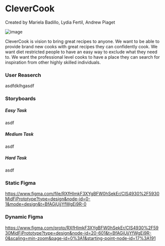 # CleverCook
Created by Mariela Badillo, Lydia Fertil, Andrew Piaget

![image](https://github.com/ampiaget/HCIProject/assets/38799511/bcc6d6ca-8d2a-499e-8ab5-bf9499d6a9fb)


CleverCook is vision to bring great recipes to anyone. We want to be able to provide brand new cooks with great recipes they can confidently cook. We want diet restricted people to have an easy way to exclude what they need to. We want the professional level cooks to have a place they can search for inspiration from other highly skilled individuals.

### User Reaserch
asdfdklhgasdf


### Storyboards
##### Easy Task
asdf
##### Medium Task
asdf

##### Hard Task
asdf

### Static Figma
https://www.figma.com/file/RXfHImkF3XYgBFW0hSekEr/CIS4930%2F5930MidFiPrototype?type=design&node-id=0-1&mode=design&t=BfAGjUjjYfWgEi9R-0

### Dynamic Figma
https://www.figma.com/proto/RXfHImkF3XYgBFW0hSekEr/CIS4930%2F5930MidFiPrototype?type=design&node-id=20-601&t=BfAGjUjjYfWgEi9R-0&scaling=min-zoom&page-id=0%3A1&starting-point-node-id=17%3A191

